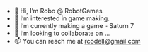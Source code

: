 - 👋 Hi, I’m Robo @ RobotGames
- 👀 I’m interested in game making.
- 🌱 I’m currently making a game - Saturn 7
- 💞️ I’m looking to collaborate on ...
- 📫 You can reach me at rcodell@gmail.com

<!---
RobotGamez/RobotGamez is a ✨ special ✨ repository because its `README.md` (this file) appears on your GitHub profile.
You can click the Preview link to take a look at your changes.
--->

